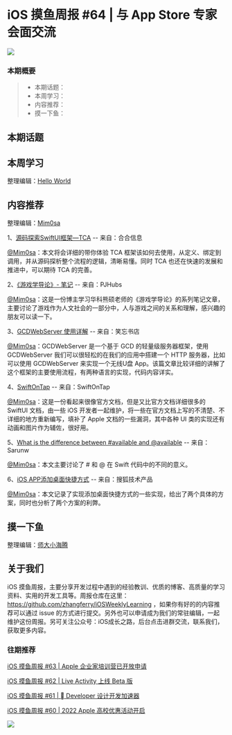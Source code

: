 # iOS 摸鱼周报 #64 | 与 App Store 专家会面交流

![](https://cdn.zhangferry.com/Images/moyu_weekly_cover.jpeg)

### 本期概要

> * 本期话题：
> * 本周学习：
> * 内容推荐：
> * 摸一下鱼：

## 本期话题



## 本周学习

整理编辑：[Hello World](https://juejin.cn/user/2999123453164605/posts)


## 内容推荐

整理编辑：[Mim0sa](https://juejin.cn/user/1433418892590136/posts)

1、[源码探索SwiftUI框架—TCA](https://juejin.cn/post/7164699554711863326) -- 来自：合合信息

[@Mim0sa](https://juejin.cn/user/1433418892590136/posts)：本文将会详细的带你体验 TCA 框架该如何去使用，从定义、绑定到调用，并从源码探析整个流程的逻辑，清晰易懂。同时 TCA 也还在快速的发展和推进中，可以期待 TCA 的完善。

2、[《游戏学导论》- 笔记](http://pjhubs.com/2022/01/29/game05/) -- 来自：PJHubs

[@Mim0sa](https://juejin.cn/user/1433418892590136/posts)：这是一份博主学习华科熊硕老师的《游戏学导论》的系列笔记文章，主要讨论了游戏作为人文社会的一部分中，人与游戏之间的关系和理解，感兴趣的朋友可以读一下。

3、[GCDWebServer 使用详解](https://xiaovv.me/2018/11/30/GCDWebServer-BasicUse/) -- 来自：笑忘书店

[@Mim0sa](https://juejin.cn/user/1433418892590136/posts)：GCDWebServer 是一个基于 GCD 的轻量级服务器框架，使用 GCDWebServer 我们可以很轻松的在我们的应用中搭建一个 HTTP 服务器，比如可以使用 GCDWebServer 来实现一个无线U盘 App。该篇文章比较详细的讲解了这个框架的主要使用流程，有两种语言的实现，代码内容详实。

4、[SwiftOnTap](https://swiftontap.com/) -- 来自：SwiftOnTap

[@Mim0sa](https://juejin.cn/user/1433418892590136/posts)：这是一份看起来很像官方文档，但是又比官方文档详细很多的 SwiftUI 文档，由一些 iOS 开发者一起维护，将一些在官方文档上写的不清楚、不详细的地方重新编写，填补了 Apple 文档的一些漏洞，其中各种 UI 类的实现还有动画和图片作为辅佐，很好用。

5、[What is the difference between #available and @available](https://sarunw.com/posts/available-vs-available/) -- 来自：Sarunw

[@Mim0sa](https://juejin.cn/user/1433418892590136/posts)：本文主要讨论了 # 和 @ 在 Swift 代码中的不同的意义。

6、[iOS APP添加桌面快捷方式](https://mp.weixin.qq.com/s/z_CfthCni7m1mKtM0KzH6g) -- 来自：搜狐技术产品

[@Mim0sa](https://juejin.cn/user/1433418892590136/posts)：本文记录了实现添加桌面快捷方式的一些实现，给出了两个具体的方案，同时也分析了两个方案的利弊。


## 摸一下鱼

整理编辑：[师大小海腾](https://juejin.cn/user/782508012091645/posts)


## 关于我们

iOS 摸鱼周报，主要分享开发过程中遇到的经验教训、优质的博客、高质量的学习资料、实用的开发工具等。周报仓库在这里：https://github.com/zhangferry/iOSWeeklyLearning ，如果你有好的的内容推荐可以通过 issue 的方式进行提交。另外也可以申请成为我们的常驻编辑，一起维护这份周报。另可关注公众号：iOS成长之路，后台点击进群交流，联系我们，获取更多内容。

### 往期推荐

[iOS 摸鱼周报 #63 | Apple 企业家培训营已开放申请](https://mp.weixin.qq.com/s/nAMshUG4AjWLAAHOFPVqXg)

[iOS 摸鱼周报 #62 |  Live Activity 上线 Beta 版 ](https://mp.weixin.qq.com/s/HySX4Yaf3Zxy8Wn-LyUO0A)

[iOS 摸鱼周报 #61 |  Developer 设计开发加速器](https://mp.weixin.qq.com/s/WfwqRhC-9-isUanv8ZnvMQ)

[iOS 摸鱼周报 #60 | 2022 Apple 高校优惠活动开启](https://mp.weixin.qq.com/s/5chb-a9u7VMdLis1FG6B6Q)

![](https://cdn.zhangferry.com/Images/WechatIMG384.jpeg)
